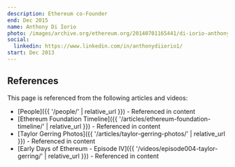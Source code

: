 ```yaml
---
description: Ethereum co-Founder
end: Dec 2015
name: Anthony Di Iorio
photo: /images/archive.org/ethereum.org/20140701165441/di-iorio-anthony.jpg
social:
  linkedin: https://www.linkedin.com/in/anthonydiiorio1/
start: Dec 2013
---
```


## References

This page is referenced from the following articles and videos:

- [People]({{ '/people/' | relative_url }}) - Referenced in content
- [Ethereum Foundation Timeline]({{ '/articles/ethereum-foundation-timeline/' | relative_url }}) - Referenced in content
- [Taylor Gerring Photos]({{ '/articles/taylor-gerring-photos/' | relative_url }}) - Referenced in content
- [Early Days of Ethereum - Episode IV]({{ '/videos/episode004-taylor-gerring/' | relative_url }}) - Referenced in content